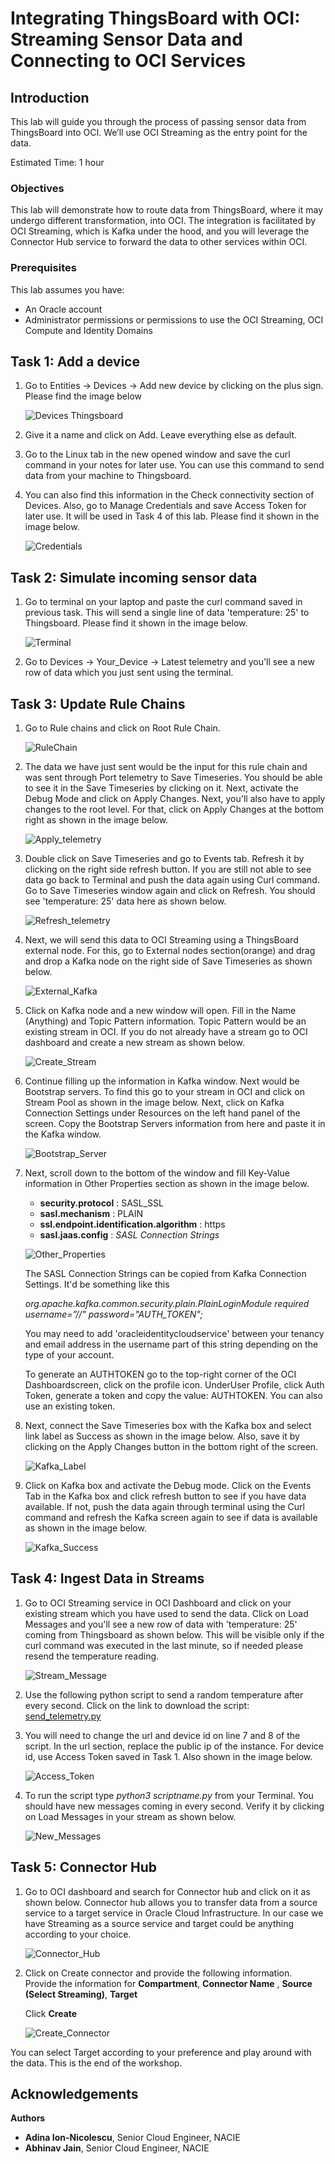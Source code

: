# Integrating ThingsBoard with OCI: Streaming Sensor Data and Connecting to OCI Services

## Introduction

This lab will guide you through the process of passing sensor data from ThingsBoard into OCI. We’ll use OCI Streaming as the entry point for the data.

Estimated Time: 1 hour

### Objectives

This lab will demonstrate how to route data from  ThingsBoard, where it may undergo different transformation, into OCI. The integration is facilitated by OCI Streaming, which is Kafka under the hood, and you will leverage the Connector Hub service to forward the data to other services within OCI.

### Prerequisites

This lab assumes you have:

* An Oracle account
* Administrator permissions or permissions to use the OCI Streaming, OCI Compute and Identity Domains

## Task 1: Add a device

1. Go to Entities -> Devices -> Add new device by clicking on the plus sign. Please find the image below

    ![Devices Thingsboard](images/add_device.png)

2. Give it a name and click on Add. Leave everything else as default.

3. Go to the Linux tab in the new opened window and save the curl command in your notes for later use. You can use this command to send data from your machine to Thingsboard.

4. You can also find this information in the Check connectivity section of Devices. Also, go to Manage Credentials and save Access Token for later use. It will be used in Task 4 of this lab. Please find it shown in the image below.

    ![Credentials](images/credentials.png)

## Task 2: Simulate incoming sensor data

1. Go to terminal on your laptop and paste the curl command saved in previous task. This will send a single line of data 'temperature: 25' to Thingsboard. Please find it shown in the image below.

    ![Terminal](images/terminal_data.png)

2. Go to Devices -> Your_Device -> Latest telemetry and you'll see a new row of data which you just sent using the terminal.

## Task 3: Update Rule Chains

1. Go to Rule chains and click on Root Rule Chain.

    ![RuleChain](images/root_rule_chain.png)

2. The data we have just sent would be the input for this rule chain and was sent through Port telemetry to Save Timeseries. You should be able to see it in the Save Timeseries by clicking on it. Next, activate the Debug Mode and click on Apply Changes. Next, you'll also have to apply changes to the root level. For that, click on Apply Changes at the bottom right as shown in the image below.

    ![Apply_telemetry](images/apply_rule.png)

3. Double click on Save Timeseries and go to Events tab. Refresh it by clicking on the right side refresh button. If you are still not able to see data go back to Terminal and push the data again using Curl command. Go to Save Timeseries window again and click on Refresh. You should see 'temperature: 25' data here as shown below.

    ![Refresh_telemetry](images/refresh_data.png)

4. Next, we will send this data to OCI Streaming using a ThingsBoard external node. For this, go to External nodes section(orange) and drag and drop a Kafka node on the right side of Save Timeseries as shown below.

    ![External_Kafka](images/external_kafka.png)

5. Click on Kafka node and a new window will open. Fill in the Name (Anything) and Topic Pattern information. Topic Pattern would be an existing stream in OCI. If you do not already have a stream go to OCI dashboard and create a new stream as shown below.

    ![Create_Stream](images/create_stream.png)

6. Continue filling up the information in Kafka window. Next would be Bootstrap servers. To find this go to your stream in OCI and click on Stream Pool as shown in the image below. Next, click on Kafka Connection Settings under Resources on the left hand panel of the screen. Copy the Bootstrap Servers information from here and paste it in the Kafka window.

    ![Bootstrap_Server](images/bootstrap_server.png)

7. Next, scroll down to the bottom of the window and fill Key-Value information in Other Properties section as shown in the image below.

    * **security.protocol** : SASL_SSL
    * **sasl.mechanism** : PLAIN
    * **ssl.endpoint.identification.algorithm** : https
    * **sasl.jaas.config** : *SASL Connection Strings*

    ![Other_Properties](images/other_properties.png)

    The SASL Connection Strings can be copied from Kafka Connection Settings. It'd be something like this

    *org.apache.kafka.common.security.plain.PlainLoginModule required username=”//" password="AUTH_TOKEN";*

    You may need to add 'oracleidentitycloudservice' between your tenancy and email address in the username part of this string depending on the type of your account.

    To generate an AUTHTOKEN go to the top-right corner of the OCI Dashboardscreen, click on the profile icon. UnderUser Profile, click Auth Token, generate a token and copy the value: AUTHTOKEN. You can also use an existing token.

8. Next, connect the Save Timeseries box with the Kafka box and select link label as Success as shown in the image below. Also, save it by clicking on the Apply Changes button in the bottom right of the screen.

    ![Kafka_Label](images/kafka_label.png)

9. Click on Kafka box and activate the Debug mode. Click on the Events Tab in the Kafka box and click refresh button to see if you have data available. If not, push the data again through terminal using the Curl command and refresh the Kafka screen again to see if data is available as shown in the image below.

    ![Kafka_Success](images/kafka_success.png)

## Task 4: Ingest Data in Streams

1. Go to OCI Streaming service in OCI Dashboard and click on your existing stream which you have used to send the data. Click on Load Messages and you'll see a new row of data with 'temperature: 25' coming from Thingsboard as shown below. This will be visible only if the curl command was executed in the last minute, so if needed please resend the temperature reading.

    ![Stream_Message](images/stream_message.png)

2. Use the following python script to send a random temperature after every second. Click on the link to download the script: [send_telemetry.py](https://objectstorage.us-ashburn-1.oraclecloud.com/p/OaVlhC2SwLpwqkAZ4sfijoYU_nOcRSX8yPT1WZD3-fqN_XwdOwZcSnZVoEPI5ELE/n/c4u02/b/hosted_workshops/o/send_telemetry.py)

3. You will need to change the url and device id on line 7 and 8 of the script. In the url section, replace the public ip of the instance. For device id, use Access Token saved in Task 1. Also shown in the image below.

    ![Access_Token](images/access_token.png)

4. To run the script type *python3 scriptname.py* from your Terminal. You should have new messages coming in every second. Verify it by clicking on Load Messages in your stream as shown below.

     ![New_Messages](images/new_messages.png)

## Task 5: Connector Hub

1. Go to OCI dashboard and search for Connector hub and click on it as shown below. Connector hub allows you to transfer data from a source service to a target service in Oracle Cloud Infrastructure. In our case we have Streaming as a source service and target could be anything according to your choice.

    ![Connector_Hub](images/connector_hub.png)

2. Click on Create connector and provide the following information. Provide the information for **Compartment**, **Connector Name** , **Source (Select Streaming)**, **Target**

    Click **Create**

    ![Create_Connector](images/create_connector.png)

You can select Target according to your preference and play around with the data. This is the end of the workshop.

## Acknowledgements

**Authors**

* **Adina Ion-Nicolescu**, Senior Cloud Engineer, NACIE
* **Abhinav Jain**, Senior Cloud Engineer, NACIE